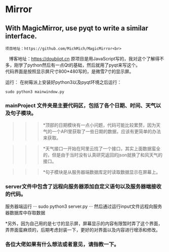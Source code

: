 # Mirror
## With MagicMirror, use pyqt to write a similar interface.
    项目地址：https://github.com/MichMich/MagicMirror<br>
    博客地址：https://doubiiot.cn
原项目是用JavaScript写的，我对这个了解得不多，刚学了python然后有一点Qt的基础，然后就用了pyqt来写这个。<br>
代码界面是按照显示屏尺寸800*480写的，是微雪7寸的显示屏。<br>

运行：
在树莓派上安装好python3以及pyqt环境之后运行：<br>
```
sudo python3 mainwindow.py
```

### mainProject 文件夹是主要代码区，包括了各个日期、时间、天气以及句子模块。
>>>*顶部的日期模块有一点小问题，代码可能比较累赘，因为天气的一个API里获取了一些日期的数据，应该有更简单的办法来获取。<br>

>>>*天气接口一开始在阿里云找了一个接口，其实上面数据蛮全的，但是由于当时没有认真研究返回的json就换了和风天气的接口。<br>

>>>*句子模块是从服务器端数据库定时读取数据显示在屏幕上。

### server文件中包含了远程向服务器添加自定义语句以及服务器端接收的代码。

服务器端运行
···
sudo python3 server.py
···
然后通过运行input文件远程向服务器数据库中存取数据

*另外，因为自己用的是七寸的显示屏，屏幕显示的内容有限暂时弄了这个界面，弄界面蛮麻烦的，后期考虑封装一下，更好的对界面以及内容进行增添和修改。

### 各位大佬如果有什么想法或者意见，请指教一下。
